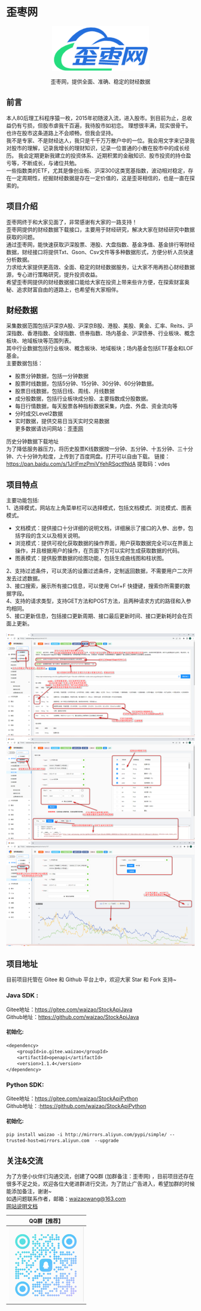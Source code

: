 # 歪枣网

<p align=center>
  <a href="http://www.waizaowang.com/">
    <img src="./doc/images/waizaowang.png" alt="财经数据接口" style="width:260px;height:120px">
  </a>
</p>

<p align=center>
   歪枣网，提供全面、准确、稳定的财经数据
</p>

## 前言

本人80后理工科程序猿一枚，2015年初随波入流，进入股市。到目前为止，总收益仍有亏损，但股市虐我千百遍，我待股市如初恋。
理想很丰满，现实很骨干。也许在股市这条道路上不会顺畅，但我会坚持。<br>
我不是专家、不是财经达人，我只是千千万万散户中的一位。我会用文字来记录我对股市的理解，记录我增长的理财知识，记录一位普通的小散在股市中的成长经历。
我会定期更新我建立的投资体系、近期积累的金融知识、股市投资的持仓盈亏等，不断成长，与诸位共勉。<br>
一些指数类的ETF，尤其是像创业板、沪深300这类宽基指数，波动相对稳定，存在一定周期性，挖掘财经数据是存在一定价值的，这是歪哥相信的，也是一直在探索的。<br>

## 项目介绍

歪枣网终于和大家见面了，非常感谢有大家的一路支持！<br>
歪枣网提供的财经数据下载接口，主要用于财经研究，解决大家在财经研究中数据获取的问题。<br>
通过歪枣网，能快速获取沪深股票、港股、大盘指数、基金净值、基金排行等财经数据，财经接口将提供Txt、Gson、Csv文件等多种数据形式，方便分析人员快速分析数据。<br>
力求给大家提供更高效、全面、稳定的财经数据服务，让大家不用再担心财经数据源，专心进行策略研究，提升投资收益。<br>
希望歪枣网提供的财经数据接口能给大家在投资上带来些许方便，在探索财富奥秘、追求财富自由的道路上，也希望有大家相伴。

## 财经数据

采集数据范围包括沪深京A股、沪深京B股、港股、美股、黄金、汇率、Reits、沪深指数、香港指数、全球指数、债券指数、场内基金、沪深债券、行业板块、概念板块、地域板块等范围列表。<br>
其中行业数据包括行业板块、概念板块、地域板块；场内基金包括ETF基金和LOF基金。<br>
主要数据包括：<br>

- 股票分钟数据，包括一分钟数据
- 股票时线数据，包括5分钟、15分钟、30分钟、60分钟数据。
- 股票日线数据，包括日线、周线、月线数据
- 成分股数据，包括行业板块成分股、主要指数成分股数据。
- 每日行情数据，每天股票各种指标数据采集，内盘、外盘、资金流向等
- 分时成交Level2数据
- 实时数据，提供交易日当天实时交易数据<br>
  更多数据请访问网站：[歪枣网](http://www.waizaowang.com/)

历史分钟数据下载地址  
为了降低服务器压力，将历史股票K线数据按一分钟、五分钟、十五分钟、三十分钟、六十分钟为粒度，上传到了百度网盘。打开可以自由下载。
链接：https://pan.baidu.com/s/1JrIFmzPmiVYehRSqctfNdA
提取码：vdes

## 项目特点

主要功能包括:<br>
1、选择模式，网站左上角菜单栏可以选择模式，包括文档模式、浏览模式、图表模式。

- 文档模式：提供接口十分详细的说明文档，详细展示了接口的入参、出参，包括字段的含义以及相关说明。
- 浏览模式：提供可视化获取数据的操作界面，用户获取数据完全可以在界面上操作，并且根据用户的操作，在页面下方可以实时生成获取数据的代码。
- 图表模式：提供股票数据的绘图功能，包括生成曲线图和柱状图。

2、支持过滤条件，可以灵活的设置过滤条件，定制返回数据，不需要用户二次开发去过滤数据。 <br>
3、接口搜索，展示所有接口信息，可以使用 Ctrl+F 快捷键，搜索你所需要的数据字段。<br>
4、支持的请求类型，支持GET方法和POST方法，且两种请求方式的路径和入参均相同。<br>
5、接口更新信息，包括接口更新周期、接口最后更新时间、接口更新耗时会在页面上更新。<br><br>
![image](./doc/images/apiOne.png)
![image](./doc/images/apiTwo.png)
![image](./doc/images/apiThree.png)

## 项目地址

目前项目托管在 Gitee 和 Github 平台上中，欢迎大家 Star 和 Fork 支持~ <br>

### Java SDK :

Gitee地址：https://gitee.com/waizao/StockApiJava <br>
Github地址：https://github.com/waizao/StockApiJava <br>

#### 初始化:

``` maven
<dependency>
    <groupId>io.gitee.waizao</groupId>
    <artifactId>openapi</artifactId>
    <version>1.1.4</version>
</dependency>
```

### Python SDK:

Gitee地址：https://gitee.com/waizao/StockApiPython <br>
Github地址：:https://github.com/waizao/StockApiPython <br>

#### 初始化:

```shell
pip install waizao -i http://mirrors.aliyun.com/pypi/simple/ --trusted-host=mirrors.aliyun.com  --upgrade
```

## 关注&交流

为了方便小伙伴们沟通交流，创建了QQ群 (加群备注：歪枣网)
，目前项目还存在很多不足之处，欢迎各位大佬进群进行交流，为了防止广告进入，希望加群的时候能添加备注，谢谢~<br>
如遇问题联系作者，邮箱：waizaowang@163.com <br>
[网站说明文档](https://ccn9lag3l54q.feishu.cn/wiki/KxFlwcXzhi4WRVkCAN4cnyhennb)<br>

| QQ群【推荐】                                                                                  |
|------------------------------------------------------------------------------------------|
| <img src="./doc/images/qqGroup.png" width="200"  height="200" /> |






